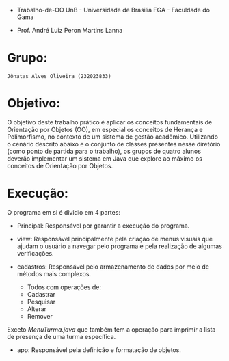 * Trabalho-de-OO
UnB - Universidade de Brasilia
FGA - Faculdade do Gama

* Prof. André Luiz Peron Martins Lanna

# Grupo:
    Jônatas Alves Oliveira (232023833)

# Objetivo:
O objetivo deste trabalho prático é aplicar os conceitos fundamentais de Orientação por Objetos (OO), em especial os conceitos de Herança e Polimorfismo, no contexto de um sistema de gestão acadêmico. Utilizando o cenário descrito abaixo e o conjunto de classes presentes nesse diretório (como ponto de partida para o trabalho), os grupos de quatro alunos deverão implementar um sistema em Java que explore ao máximo os conceitos de Orientação por Objetos.

# Execução: 
O programa em si é dividio em 4 partes:

* Principal: Responsável por garantir a execução do programa.

* view: Responsável principalmente pela criação de menus visuais que ajudam o usuário a navegar pelo programa e pela realização de algumas verificações.

* cadastros: Responsável pelo armazenamento de dados por meio de métodos mais complexos.
    - Todos com operações de:  
     - Cadastrar
     - Pesquisar
     - Alterar
     - Remover

Exceto *MenuTurma.java* que também tem a operação para imprimir a lista de presença de uma turma específica.

* app: Responsável pela definição e formatação de objetos.

